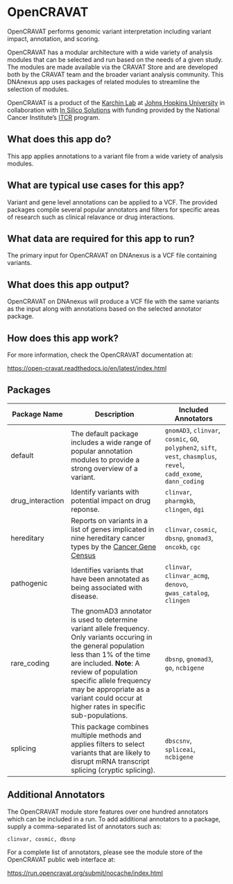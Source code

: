# OpenCRAVAT

OpenCRAVAT performs genomic variant interpretation including variant impact, annotation, and scoring.

OpenCRAVAT has a modular architecture with a wide variety of analysis modules that can be selected and run based on the needs of a given study. The modules are made available via the CRAVAT Store and are developed both by the CRAVAT team and the broader variant analysis community. This DNAnexus app uses packages of related modules to streamline the selection of modules.

OpenCRAVAT is a product of the [Karchin Lab](https://karchinlab.org) at [Johns Hopkins University](https://jhu.edu) in collaboration with [In Silico Solutions](http://insilico.us.com/) with funding provided by the National Cancer Institute’s [ITCR](https://itcr.cancer.gov/) program.

## What does this app do?

This app applies annotations to a variant file from a wide variety of analysis modules.

## What are typical use cases for this app?

Variant and gene level annotations can be applied to a VCF. The provided packages compile several popular annotators and filters for specific areas of research such as clinical relavance or drug interactions.

## What data are required for this app to run?

The primary input for OpenCRAVAT on DNAnexus is a VCF file containing variants.

## What does this app output?

OpenCRAVAT on DNAnexus will produce a VCF file with the same variants as the input along with annotations based on the selected annotator package.

## How does this app work?

For more information, check the OpenCRAVAT documentation at:

https://open-cravat.readthedocs.io/en/latest/index.html

## Packages

| Package Name | Description | Included Annotators |
| ------------ | ------------------- | ------- |
| default | The default package includes a wide range of popular annotation modules to provide a strong overview of a variant. | `gnomAD3`, `clinvar`, `cosmic`, `GO`, `polyphen2`, `sift`, `vest`, `chasmplus`, `revel`, `cadd_exome`, `dann_coding` |
| drug_interaction | Identify variants with potential impact on drug reponse. | `clinvar`, `pharmgkb`, `clingen`, `dgi` |
| hereditary | Reports on variants in a list of genes implicated in nine hereditary cancer types by the [Cancer Gene Census](https://cancer.sanger.ac.uk/census) | `clinvar`, `cosmic`, `dbsnp`, `gnomad3`, `oncokb`, `cgc` |
| pathogenic | Identifies variants that have been annotated as being associated with disease. |  `clinvar`, `clinvar_acmg`, `denovo`, `gwas_catalog`, `clingen` |
| rare_coding | The gnomAD3 annotator is used to determine variant allele frequency.  Only variants occuring in the general population less than 1% of the time are included. **Note**: A review of population specific allele frequency may be appropriate as a variant could occur at higher rates in specific sub-populations. |  `dbsnp`, `gnomad3`, `go`, `ncbigene` |
| splicing | This package combines multiple methods and applies filters to select variants that are likely to disrupt mRNA transcript splicing (cryptic splicing). | `dbscsnv`, `spliceai`, `ncbigene` |

## Additional Annotators

The OpenCRAVAT module store features over one hundred annotators which can be included in a run. To add additional annotators to a package, supply a comma-separated list of annotators such as:

```clinvar, cosmic, dbsnp```

For a complete list of annotators, please see the module store of the OpenCRAVAT public web interface at:

https://run.opencravat.org/submit/nocache/index.html
